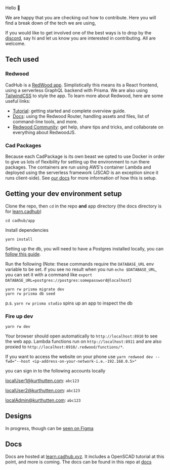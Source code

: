 Hello 👋


We are happy that you are checking out how to contribute.
Here you will find a break down of the tech we are using,

If you would like to get involved one of the best ways is to drop by the [discord](https://discord.gg/SD7zFRNjGH), say hi and let us know you are interested in contributing. All are welcome.

## Tech used

### Redwood
CadHub is a [RedWood app](https://redwoodjs.com/). Simplistically this means its a React frontend, using a serverless GraphQL backend with Prisma.
We are also using [TailwindCSS](https://tailwindcss.com/) to style the app.
To learn more about Redwood, here are some useful links:
- [Tutorial](https://redwoodjs.com/tutorial/welcome-to-redwood): getting started and complete overview guide.
- [Docs](https://redwoodjs.com/docs/introduction): using the Redwood Router, handling assets and files, list of command-line tools, and more.
- [Redwood Community](https://community.redwoodjs.com): get help, share tips and tricks, and collaborate on everything about RedwoodJS.

### Cad Packages
Because each CadPackage is its own beast we opted to use Docker in order to give us lots of flexibility for setting up the environment to run there packages. The containers are run using AWS's container Lambda and deployed using the serverless framework (JSCAD is an exception since it runs client-side). See [our docs](https://learn.cadhub.xyz/docs/general-cadhub/integrations) for more information of how this is setup.

## Getting your dev environment setup


Clone the repo, then `cd` in the repo **and** app directory (the docs directory is for [learn.cadhub](https://learn.cadhub.xyz/))
```
cd cadhub/app
```

Install dependencies
```terminal
yarn install
```

Setting up the db, you will need to have a Postgres installed locally, you can [follow this guide](https://redwoodjs.com/docs/local-postgres-setup).

Run the following (Note: these commands require the `DATABASE_URL` env variable to be set. if you see no result when you run `echo $DATABASE_URL`, you can set it with a command like `export DATABASE_URL=postgres://postgres:somepassword@localhost`)
``` terminal
yarn rw prisma migrate dev
yarn rw prisma db seed
```

p.s. `yarn rw prisma studio` spins up an app to inspect the db

### Fire up dev
```terminal
yarn rw dev
```

Your browser should open automatically to `http://localhost:8910` to see the web app. Lambda functions run on `http://localhost:8911` and are also proxied to `http://localhost:8910/.redwood/functions/*`.

If you want to access the website on your phone use `yarn redwood dev --fwd="--host <ip-address-on-your-network-i.e.-192.168.0.5>"`

you can sign in to the following accounts locally

localUser1@kurthutten.com: `abc123`

localUser2@kurthutten.com: `abc123`

localAdmin@kurthutten.com: `abc123`

## Designs

In progress, though can be [seen on Figma](https://www.figma.com/file/VUh53RdncjZ7NuFYj0RGB9/CadHub?node-id=0%3A1)

## Docs
Docs are hosted at [learn.cadhub.xyz](http://learn.cadhub.xyz/). It includes a OpenSCAD tutorial at this point, and more is coming. The docs can be found in this repo at [docs](https://github.com/Irev-Dev/cadhub/tree/main/docs)
